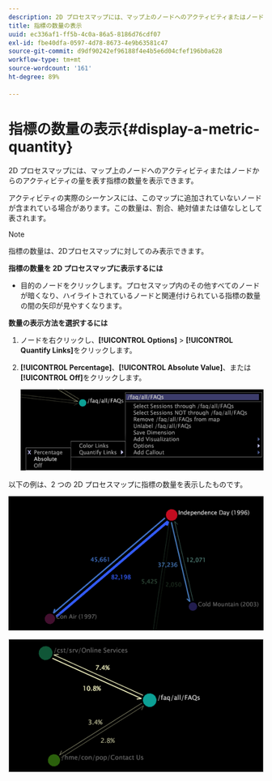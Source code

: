 ```yaml
---
description: 2D プロセスマップには、マップ上のノードへのアクティビティまたはノードからのアクティビティの量を表す指標の数量を表示できます。
title: 指標の数量の表示
uuid: ec336af1-ff5b-4c0a-86a5-8186d76cdf07
exl-id: fbe40dfa-0597-4d78-8673-4e9b63581c47
source-git-commit: d9df90242ef96188f4e4b5e6d04cfef196b0a628
workflow-type: tm+mt
source-wordcount: '161'
ht-degree: 89%

---
```


# 指標の数量の表示{#display-a-metric-quantity}

2D プロセスマップには、マップ上のノードへのアクティビティまたはノードからのアクティビティの量を表す指標の数量を表示できます。

アクティビティの実際のシーケンスには、このマップに追加されていないノードが含まれている場合があります。この数量は、割合、絶対値または値なしとして表されます。

>[!NOTE]
>
>指標の数量は、2Dプロセスマップに対してのみ表示できます。

**指標の数量を 2D プロセスマップに表示するには**

* 目的のノードをクリックします。プロセスマップ内のその他すべてのノードが暗くなり、ハイライトされているノードと関連付けられている指標の数量の間の矢印が見やすくなります。

**数量の表示方法を選択するには**

1. ノードを右クリックし、**[!UICONTROL Options]** > **[!UICONTROL Quantify Links]**&#x200B;をクリックします。
1. **[!UICONTROL Percentage]**、**[!UICONTROL Absolute Value]**、または&#x200B;**[!UICONTROL Off]**&#x200B;をクリックします。

   ![](assets/mnu_2DProcessMap_quantifyLinks.png)

以下の例は、2 つの 2D プロセスマップに指標の数量を表示したものです。

![](assets/vis_2DProcessMap_DisplayMetricQuantities_Movies.png)

![](assets/client-met.png)
